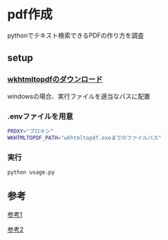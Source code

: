 # pdf作成
pythonでテキスト検索できるPDFの作り方を調査

## setup

### [wkhtmltopdfのダウンロード](https://wkhtmltopdf.org/downloads.html)
windowsの場合、実行ファイルを適当なパスに配置

### .envファイルを用意
```bash
PROXY="プロキシ"
WKHTMLTOPDF_PATH="wkhtmltopdf.exeまでのファイルパス"
```
### 実行
```bash
python usage.py
```

## 参考
[参考1](https://qiita.com/danishi/items/e9e0d5c1a8dae1f99b40)

[参考2](https://qiita.com/morita-toyscreation/items/1f90724a797f1b63a9c9)
